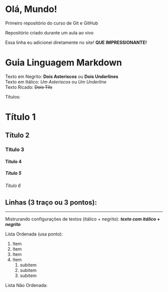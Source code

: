 # Olá, Mundo!
Primeiro repositório do curso de Git e GitHub

Repositório criado durante um aula ao vivo

Essa linha eu adicionei diretamente no site! **QUE IMPRESSIONANTE!**


# Guia Linguagem Markdown

Texto em Negrito: **Dois Asteriscos** ou __Dois Underlines__
<br>
Texto em Itálico: *Um Asteriscos* ou _Um Underline_
<br>
Texto Ricado: ~~Dois Tíls~~

Títulos:
  # Título 1
  ## Título 2
  ### Título 3
  #### Título 4
  ##### Título 5
  ###### Título 6
  
 Linhas (3 traço ou 3 pontos):
  ---
  ***
  
 Mistrurando configurações de textos (itálico + negrito): 
  __*texto com itálico + negrito*__
  
 
 Lista Ordenada (usa ponto):
  1. Item
  2. Item
  3. Item
  4. Item
     1. subitem
     2. subitem
     3. subitem
  
 Lista Não Ordenada:
  
